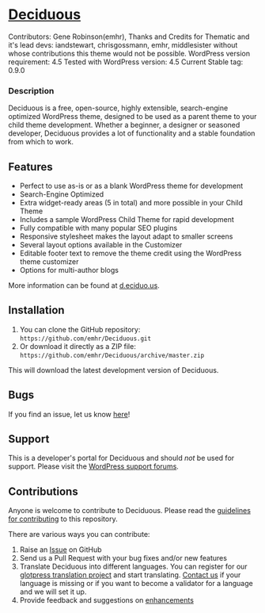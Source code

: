 # [Deciduous](http://d.eciduo.us)  #
Contributors: Gene Robinson(emhr),
Thanks and Credits for Thematic and it's lead devs: iandstewart, chrisgossmann, emhr, middlesister without whose contributions this theme would not be possible.
WordPress version requirement: 4.5
Tested with WordPress version: 4.5
Current Stable tag: 0.9.0

### Description

Deciduous is a free, open-source, highly extensible, search-engine optimized WordPress theme, designed to be used as a parent theme to your child theme development. Whether a beginner, a designer or seasoned developer, Deciduous provides a lot of functionality and a stable foundation from which to work.

## Features ##

* Perfect to use as-is or as a blank WordPress theme for development
* Search-Engine Optimized
* Extra widget-ready areas (5 in total) and more possible in your Child Theme
* Includes a sample WordPress Child Theme for rapid development
* Fully compatible with many popular SEO plugins
* Responsive stylesheet makes the layout adapt to smaller screens
* Several layout options available in the Customizer
* Editable footer text to remove the theme credit using the WordPress theme customizer
* Options for multi-author blogs

More information can be found at [d.eciduo.us](http://d.eciduo.us).

## Installation ##

1. You can clone the GitHub repository: `https://github.com/emhr/Deciduous.git`
2. Or download it directly as a ZIP file: `https://github.com/emhr/Deciduous/archive/master.zip`

This will download the latest development version of Deciduous.

## Bugs ##
If you find an issue, let us know [here](https://github.com/emhr/Deciduous/issues?state=open)!

## Support ##
This is a developer's portal for Deciduous and should _not_ be used for support. Please visit the [WordPress support forums](http://wordpress.org/support/).

## Contributions ##
Anyone is welcome to contribute to Deciduous. Please read the [guidelines for contributing](https://github.com/emhr/Deciduous/blob/master/CONTRIBUTING.md) to this repository.

There are various ways you can contribute:

1. Raise an [Issue](https://github.com/emhr/Deciduous/issues) on GitHub
2. Send us a Pull Request with your bug fixes and/or new features
3. Translate Deciduous into different languages. You can register for our [glotpress translation project](http://translate.d.eciduo.us/projects/deciduous) and start translating. [Contact us](http://d.eciduo.us/contact) if your language is missing  or if you want to become a validator for a language and we will set it up.
4. Provide feedback and suggestions on [enhancements](https://github.com/emhr/Deciduous/issues?direction=desc&labels=enhancement&page=1&sort=created&state=open)
